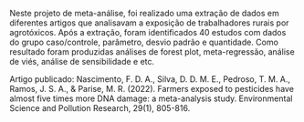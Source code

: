 Neste projeto de meta-análise, foi realizado uma extração de dados em diferentes artigos que analisavam a exposição de trabalhadores rurais por agrotóxicos. 
Após a extração, foram identificados 40 estudos com dados do grupo caso/controle, parâmetro, desvio padrão e quantidade.
Como resultado foram produzidas análises de forest plot, meta-regressão, análise de viés, análise de sensibilidade e etc.

Artigo publicado:
Nascimento, F. D. A., Silva, D. D. M. E., Pedroso, T. M. A., Ramos, J. S. A., & Parise, M. R. (2022). 
Farmers exposed to pesticides have almost five times more DNA damage: a meta-analysis study. Environmental Science and Pollution Research, 29(1), 805-816.
